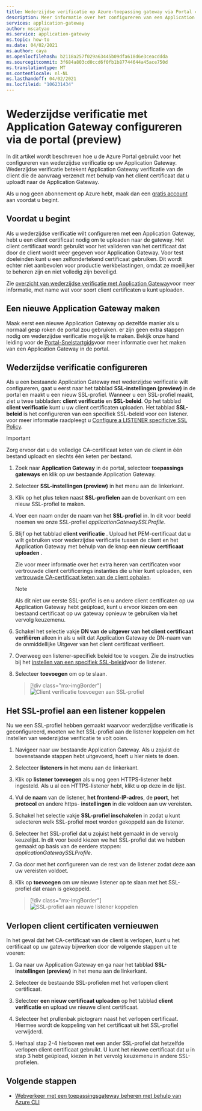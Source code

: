 ```yaml
---
title: Wederzijdse verificatie op Azure-toepassing gateway via Portal configureren
description: Meer informatie over het configureren van een Application Gateway voor wederzijdse verificatie via de portal
services: application-gateway
author: mscatyao
ms.service: application-gateway
ms.topic: how-to
ms.date: 04/02/2021
ms.author: caya
ms.openlocfilehash: b2118a257f029a63445b09dfa618d6e3ceacddda
ms.sourcegitcommit: 3f684a803cd0ccd6f0fb1b87744644a45ace750d
ms.translationtype: MT
ms.contentlocale: nl-NL
ms.lasthandoff: 04/02/2021
ms.locfileid: "106231434"
---
```

# <a name="configure-mutual-authentication-with-application-gateway-through-portal-preview"></a>Wederzijdse verificatie met Application Gateway configureren via de portal (preview)

In dit artikel wordt beschreven hoe u de Azure Portal gebruikt voor het configureren van wederzijdse verificatie op uw Application Gateway. Wederzijdse verificatie betekent Application Gateway verificatie van de client die de aanvraag verzendt met behulp van het client certificaat dat u uploadt naar de Application Gateway. 

Als u nog geen abonnement op Azure hebt, maak dan een [gratis account](https://azure.microsoft.com/free/?WT.mc_id=A261C142F) aan voordat u begint.

## <a name="before-you-begin"></a>Voordat u begint

Als u wederzijdse verificatie wilt configureren met een Application Gateway, hebt u een client certificaat nodig om te uploaden naar de gateway. Het client certificaat wordt gebruikt voor het valideren van het certificaat dat door de client wordt weer gegeven voor Application Gateway. Voor test doeleinden kunt u een zelfondertekend certificaat gebruiken. Dit wordt echter niet aanbevolen voor productie werkbelastingen, omdat ze moeilijker te beheren zijn en niet volledig zijn beveiligd. 

Zie [overzicht van wederzijdse verificatie met Application Gateway](./mutual-authentication-overview.md#certificates-supported-for-mutual-authentication)voor meer informatie, met name wat voor soort client certificaten u kunt uploaden.

## <a name="create-a-new-application-gateway"></a>Een nieuwe Application Gateway maken

Maak eerst een nieuwe Application Gateway op dezelfde manier als u normaal gesp roken de portal zou gebruiken. er zijn geen extra stappen nodig om wederzijdse verificatie mogelijk te maken. Bekijk onze hand leiding voor de [Portal-Snelstartgids](./quick-create-portal.md)voor meer informatie over het maken van een Application Gateway in de portal.

## <a name="configure-mutual-authentication"></a>Wederzijdse verificatie configureren 

Als u een bestaande Application Gateway met wederzijdse verificatie wilt configureren, gaat u eerst naar het tabblad **SSL-instellingen (preview)** in de portal en maakt u een nieuw SSL-profiel. Wanneer u een SSL-profiel maakt, ziet u twee tabbladen: **client verificatie** en **SSL-beleid**. Op het tabblad **client verificatie** kunt u uw client certificaten uploaden. Het tabblad **SSL-beleid** is het configureren van een specifiek SSL-beleid voor een listener. voor meer informatie raadpleegt u [Configure a LISTENER specificive SSL Policy](./application-gateway-configure-listener-specific-ssl-policy.md).

> [!IMPORTANT]
> Zorg ervoor dat u de volledige CA-certificaat keten van de client in één bestand uploadt en slechts één keten per bestand.

1. Zoek naar **Application Gateway** in de portal, selecteer **toepassings gateways** en klik op uw bestaande Application Gateway.

2. Selecteer **SSL-instellingen (preview)** in het menu aan de linkerkant.

3. Klik op het plus teken naast **SSL-profielen** aan de bovenkant om een nieuw SSL-profiel te maken.

4. Voer een naam onder de naam van het **SSL-profiel** in. In dit voor beeld noemen we onze SSL-profiel *applicationGatewaySSLProfile*. 

5. Blijf op het tabblad **client verificatie** . Upload het PEM-certificaat dat u wilt gebruiken voor wederzijdse verificatie tussen de client en het Application Gateway met behulp van de knop **een nieuw certificaat uploaden** . 

    Zie voor meer informatie over het extra heren van certificaten voor vertrouwde client certificerings instanties die u hier kunt uploaden, een [vertrouwde CA-certificaat keten van de client ophalen](./mutual-authentication-certificate-management.md).

   > [!NOTE]
   > Als dit niet uw eerste SSL-profiel is en u andere client certificaten op uw Application Gateway hebt geüpload, kunt u ervoor kiezen om een bestaand certificaat op uw gateway opnieuw te gebruiken via het vervolg keuzemenu. 

6. Schakel het selectie vakje **DN van de uitgever van het client certificaat verifiëren** alleen in als u wilt dat Application Gateway de DN-naam van de onmiddellijke Uitgever van het client certificaat verifieert. 

7. Overweeg een listener-specifiek beleid toe te voegen. Zie de instructies bij het [instellen van een specifiek SSL-beleid](./application-gateway-configure-listener-specific-ssl-policy.md)voor de listener.

8. Selecteer **toevoegen** om op te slaan.
    > [!div class="mx-imgBorder"]
    > ![Client verificatie toevoegen aan SSL-profiel](./media/mutual-authentication-portal/mutual-authentication-portal.png)

## <a name="associate-the-ssl-profile-with-a-listener"></a>Het SSL-profiel aan een listener koppelen

Nu we een SSL-profiel hebben gemaakt waarvoor wederzijdse verificatie is geconfigureerd, moeten we het SSL-profiel aan de listener koppelen om het instellen van wederzijdse verificatie te volt ooien. 

1. Navigeer naar uw bestaande Application Gateway. Als u zojuist de bovenstaande stappen hebt uitgevoerd, hoeft u hier niets te doen. 

2. Selecteer **listeners** in het menu aan de linkerkant. 

3. Klik op **listener toevoegen** als u nog geen HTTPS-listener hebt ingesteld. Als u al een HTTPS-listener hebt, klikt u op deze in de lijst. 

4. Vul de **naam** van de listener, **het frontend-IP-adres**, de **poort**, het **protocol** en andere https- **instellingen** in die voldoen aan uw vereisten.

5. Schakel het selectie vakje **SSL-profiel inschakelen** in zodat u kunt selecteren welk SSL-profiel moet worden gekoppeld aan de listener. 

6. Selecteer het SSL-profiel dat u zojuist hebt gemaakt in de vervolg keuzelijst. In dit voor beeld kiezen we het SSL-profiel dat we hebben gemaakt op basis van de eerdere stappen: *applicationGatewaySSLProfile*. 

7. Ga door met het configureren van de rest van de listener zodat deze aan uw vereisten voldoet. 

8. Klik op **toevoegen** om uw nieuwe listener op te slaan met het SSL-profiel dat eraan is gekoppeld. 

    > [!div class="mx-imgBorder"]
    > ![SSL-profiel aan nieuwe listener koppelen](./media/mutual-authentication-portal/mutual-authentication-listener-portal.png)

## <a name="renew-expired-client-ca-certificates"></a>Verlopen client certificaten vernieuwen

In het geval dat het CA-certificaat van de client is verlopen, kunt u het certificaat op uw gateway bijwerken door de volgende stappen uit te voeren: 

1. Ga naar uw Application Gateway en ga naar het tabblad **SSL-instellingen (preview)** in het menu aan de linkerkant. 
 
1. Selecteer de bestaande SSL-profielen met het verlopen client certificaat. 
 
1. Selecteer **een nieuw certificaat uploaden** op het tabblad **client verificatie** en upload uw nieuwe client certificaat. 
 
1. Selecteer het prullenbak pictogram naast het verlopen certificaat. Hiermee wordt de koppeling van het certificaat uit het SSL-profiel verwijderd. 

1. Herhaal stap 2-4 hierboven met een ander SSL-profiel dat hetzelfde verlopen client certificaat gebruikt. U kunt het nieuwe certificaat dat u in stap 3 hebt geüpload, kiezen in het vervolg keuzemenu in andere SSL-profielen.

## <a name="next-steps"></a>Volgende stappen

- [Webverkeer met een toepassingsgateway beheren met behulp van Azure CLI](./tutorial-manage-web-traffic-cli.md)